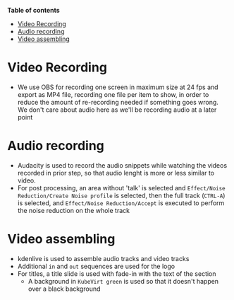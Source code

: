 **Table of contents**

<!-- TOC depthFrom:1 insertAnchor:false orderedList:true updateOnSave:true -->

- [Video Recording](#video-recording)
- [Audio recording](#audio-recording)
- [Video assembling](#video-assembling)

<!-- /TOC -->

# Video Recording

- We use OBS for recording one screen in maximum size at 24 fps and export as MP4 file, recording one file per item to show, in order to reduce the amount of re-recording needed if something goes wrong. We don't care about audio here as we'll be recording audio at a later point

# Audio recording

- Audacity is used to record the audio snippets while watching the videos recorded in prior step, so that audio lenght is more or less similar to video.
- For post processing, an area without 'talk' is selected and `Effect/Noise Reduction/Create Noise profile` is selected, then the full track (`CTRL-A`) is selected, and `Effect/Noise Reduction/Accept` is executed to perform the noise reduction on the whole track

# Video assembling

- kdenlive is used to assemble audio tracks and video tracks
- Additional `in` and `out` sequences are used for the logo
- For titles, a title slide is used with fade-in with the text of the section
  - A background in `KubeVirt green` is used so that it doesn't happen over a black background
